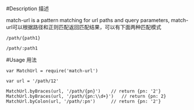 
#Description 描述

match-url is a pattern matching for url paths and query parameters,
match-url可以根据路径和正则匹配返回匹配结果，可以有下面两种匹配模式

    /path/{path1}

    /path/:path1


#Usage 用法

```javascipt
var MatchUrl = require('match-url')

var url = '/path/12'

MatchUrl.byBraces(url, '/path/{pn}')    // return {pn: '2'}
MatchUrl.byBraces(url, '/path/{pn:\\d+}')   // return {pn: 2}
MatchUrl.byColon(url, '/path/:pn')      // return {pn: '2'}
```